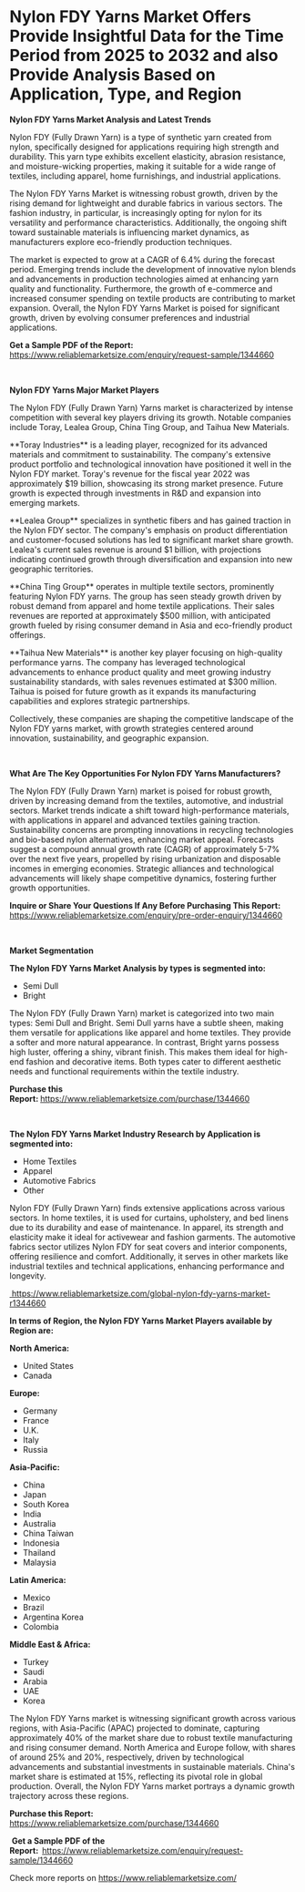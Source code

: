 <p><h1>Nylon FDY Yarns Market Offers Provide Insightful Data for the Time Period from 2025 to 2032 and also Provide Analysis Based on Application, Type, and Region</h1></p><p><strong>Nylon FDY Yarns Market Analysis and Latest Trends</strong></p>
<p><p>Nylon FDY (Fully Drawn Yarn) is a type of synthetic yarn created from nylon, specifically designed for applications requiring high strength and durability. This yarn type exhibits excellent elasticity, abrasion resistance, and moisture-wicking properties, making it suitable for a wide range of textiles, including apparel, home furnishings, and industrial applications. </p><p>The Nylon FDY Yarns Market is witnessing robust growth, driven by the rising demand for lightweight and durable fabrics in various sectors. The fashion industry, in particular, is increasingly opting for nylon for its versatility and performance characteristics. Additionally, the ongoing shift toward sustainable materials is influencing market dynamics, as manufacturers explore eco-friendly production techniques.</p><p>The market is expected to grow at a CAGR of 6.4% during the forecast period. Emerging trends include the development of innovative nylon blends and advancements in production technologies aimed at enhancing yarn quality and functionality. Furthermore, the growth of e-commerce and increased consumer spending on textile products are contributing to market expansion. Overall, the Nylon FDY Yarns Market is poised for significant growth, driven by evolving consumer preferences and industrial applications.</p></p>
<p><strong>Get a Sample PDF of the Report:&nbsp;</strong> <a href="https://www.reliablemarketsize.com/enquiry/request-sample/1344660?utm_campaign=3226&utm_medium=2&utm_source=Github&utm_content=ia&utm_term=24032025&utm_id=nylon-fdy-yarns">https://www.reliablemarketsize.com/enquiry/request-sample/1344660</a></p>
<p>&nbsp;</p>
<p><strong>Nylon FDY Yarns Major Market Players</strong></p>
<p><p>The Nylon FDY (Fully Drawn Yarn) Yarns market is characterized by intense competition with several key players driving its growth. Notable companies include Toray, Lealea Group, China Ting Group, and Taihua New Materials.</p><p>**Toray Industries** is a leading player, recognized for its advanced materials and commitment to sustainability. The company's extensive product portfolio and technological innovation have positioned it well in the Nylon FDY market. Toray's revenue for the fiscal year 2022 was approximately $19 billion, showcasing its strong market presence. Future growth is expected through investments in R&D and expansion into emerging markets.</p><p>**Lealea Group** specializes in synthetic fibers and has gained traction in the Nylon FDY sector. The company's emphasis on product differentiation and customer-focused solutions has led to significant market share growth. Lealea's current sales revenue is around $1 billion, with projections indicating continued growth through diversification and expansion into new geographic territories.</p><p>**China Ting Group** operates in multiple textile sectors, prominently featuring Nylon FDY yarns. The group has seen steady growth driven by robust demand from apparel and home textile applications. Their sales revenues are reported at approximately $500 million, with anticipated growth fueled by rising consumer demand in Asia and eco-friendly product offerings.</p><p>**Taihua New Materials** is another key player focusing on high-quality performance yarns. The company has leveraged technological advancements to enhance product quality and meet growing industry sustainability standards, with sales revenues estimated at $300 million. Taihua is poised for future growth as it expands its manufacturing capabilities and explores strategic partnerships.</p><p>Collectively, these companies are shaping the competitive landscape of the Nylon FDY yarns market, with growth strategies centered around innovation, sustainability, and geographic expansion.</p></p>
<p>&nbsp;</p>
<p><strong>What Are The Key Opportunities For Nylon FDY Yarns Manufacturers?</strong></p>
<p><p>The Nylon FDY (Fully Drawn Yarn) market is poised for robust growth, driven by increasing demand from the textiles, automotive, and industrial sectors. Market trends indicate a shift toward high-performance materials, with applications in apparel and advanced textiles gaining traction. Sustainability concerns are prompting innovations in recycling technologies and bio-based nylon alternatives, enhancing market appeal. Forecasts suggest a compound annual growth rate (CAGR) of approximately 5-7% over the next five years, propelled by rising urbanization and disposable incomes in emerging economies. Strategic alliances and technological advancements will likely shape competitive dynamics, fostering further growth opportunities.</p></p>
<p><strong>Inquire or Share Your Questions If Any Before Purchasing This Report:</strong> <a href="https://www.reliablemarketsize.com/enquiry/pre-order-enquiry/1344660?utm_campaign=3226&utm_medium=2&utm_source=Github&utm_content=ia&utm_term=24032025&utm_id=nylon-fdy-yarns">https://www.reliablemarketsize.com/enquiry/pre-order-enquiry/1344660</a></p>
<p>&nbsp;</p>
<p><strong>Market Segmentation</strong></p>
<p><strong>The Nylon FDY Yarns Market Analysis by types is segmented into:</strong></p>
<p><ul><li>Semi Dull</li><li>Bright</li></ul></p>
<p><p>The Nylon FDY (Fully Drawn Yarn) market is categorized into two main types: Semi Dull and Bright. Semi Dull yarns have a subtle sheen, making them versatile for applications like apparel and home textiles. They provide a softer and more natural appearance. In contrast, Bright yarns possess high luster, offering a shiny, vibrant finish. This makes them ideal for high-end fashion and decorative items. Both types cater to different aesthetic needs and functional requirements within the textile industry.</p></p>
<p><strong>Purchase this Report:&nbsp;</strong><a href="https://www.reliablemarketsize.com/purchase/1344660?utm_campaign=3226&utm_medium=2&utm_source=Github&utm_content=ia&utm_term=24032025&utm_id=nylon-fdy-yarns">https://www.reliablemarketsize.com/purchase/1344660</a></p>
<p>&nbsp;</p>
<p><strong>The Nylon FDY Yarns Market Industry Research by Application is segmented into:</strong></p>
<p><ul><li>Home Textiles</li><li>Apparel</li><li>Automotive Fabrics</li><li>Other</li></ul></p>
<p><p>Nylon FDY (Fully Drawn Yarn) finds extensive applications across various sectors. In home textiles, it is used for curtains, upholstery, and bed linens due to its durability and ease of maintenance. In apparel, its strength and elasticity make it ideal for activewear and fashion garments. The automotive fabrics sector utilizes Nylon FDY for seat covers and interior components, offering resilience and comfort. Additionally, it serves in other markets like industrial textiles and technical applications, enhancing performance and longevity.</p></p>
<p><a href="https://www.reliablemarketsize.com/global-nylon-fdy-yarns-market-r1344660?utm_campaign=3226&utm_medium=2&utm_source=Github&utm_content=ia&utm_term=24032025&utm_id=nylon-fdy-yarns">&nbsp;https://www.reliablemarketsize.com/global-nylon-fdy-yarns-market-r1344660</a></p>
<p><strong>In terms of Region, the Nylon FDY Yarns Market Players available by Region are:</strong></p>
<p>
    <p> <strong> North America: </strong>
        <ul>
            <li>United States</li>
            <li>Canada</li>
        </ul>
        </p> 
    <p> <strong> Europe: </strong>
        <ul>
            <li>Germany</li>
            <li>France</li>
            <li>U.K.</li>
            <li>Italy</li>
            <li>Russia</li>
        </ul>
        </p> 
    <p> <strong> Asia-Pacific: </strong>
        <ul>
            <li>China</li>
            <li>Japan</li>
            <li>South Korea</li>
            <li>India</li>
            <li>Australia</li>
            <li>China Taiwan</li>
            <li>Indonesia</li>
            <li>Thailand</li>
            <li>Malaysia</li>
        </ul>
        </p> 
    <p> <strong> Latin America: </strong>
        <ul>
            <li>Mexico</li>
            <li>Brazil</li>
            <li>Argentina Korea</li>
            <li>Colombia</li>
        </ul>
        </p> 
    <p> <strong> Middle East & Africa: </strong>
        <ul>
            <li>Turkey</li>
            <li>Saudi</li>
            <li>Arabia</li>
            <li>UAE</li>
            <li>Korea</li>
        </ul>
    </p>
    </p>
<p><p>The Nylon FDY Yarns market is witnessing significant growth across various regions, with Asia-Pacific (APAC) projected to dominate, capturing approximately 40% of the market share due to robust textile manufacturing and rising consumer demand. North America and Europe follow, with shares of around 25% and 20%, respectively, driven by technological advancements and substantial investments in sustainable materials. China's market share is estimated at 15%, reflecting its pivotal role in global production. Overall, the Nylon FDY Yarns market portrays a dynamic growth trajectory across these regions.</p></p>
<p><strong>Purchase this Report: </strong><a href="https://www.reliablemarketsize.com/purchase/1344660?utm_campaign=3226&utm_medium=2&utm_source=Github&utm_content=ia&utm_term=24032025&utm_id=nylon-fdy-yarns">https://www.reliablemarketsize.com/purchase/1344660</a></p>
<p>&nbsp;<strong>Get a Sample PDF of the Report:&nbsp;&nbsp;</strong><a href="https://www.reliablemarketsize.com/enquiry/request-sample/1344660?utm_campaign=3226&utm_medium=2&utm_source=Github&utm_content=ia&utm_term=24032025&utm_id=nylon-fdy-yarns">https://www.reliablemarketsize.com/enquiry/request-sample/1344660</a></p>
<p><strong></strong></p>
<p>Check more reports on <a href="https://www.reliablemarketsize.com/?utm_campaign=3226&utm_medium=2&utm_source=Github&utm_content=ia&utm_term=24032025&utm_id=nylon-fdy-yarns">https://www.reliablemarketsize.com/</a></p>